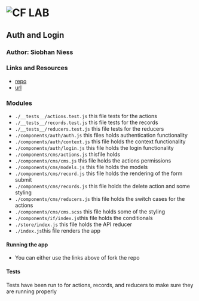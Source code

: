 ![CF](http://i.imgur.com/7v5ASc8.png) LAB
=================================================

## Auth and Login

### Author: Siobhan Niess

### Links and Resources
* [repo](https://codesandbox.io/s/100jwzoqyl)
* [url](https://100jwzoqyl.codesandbox.io/)


### Modules
- `./__tests__/actions.test.js` this file tests for the actions
- `./__tests__/records.test.js` this file tests for the records 
- `./__tests__/reducers.test.js` this file tests for the reducers
- `./components/auth/auth.js` this files holds authentication functionality
- `./components/auth/context.js` this file holds the context functionality
- `./components/auth/login.js` this file holds the login functionality
- `./components/cms/actions.js` thisfile holds  
- `./components/cms/cms.js` this file holds the actions permissions 
- `./components/cms/models.js` this file holds the models
- `./components/cms/record.js` this file holds the rendering of the form submit
- `./components/cms/records.js` this file holds the delete action and some styling
- `./components/cms/reducers.js` this file holds the switch cases for the actions
- `./components/cms/cms.scss` this file holds some of the styling
- `./components/if/index.js`this file holds the conditionals
- `./store/index.js` this file holds the API reducer
- `./index.js`this file renders the app

#### Running the app
* You can either use the links above of fork the repo
  
#### Tests
Tests have been run to for actions, records, and reducers to make sure they are running properly